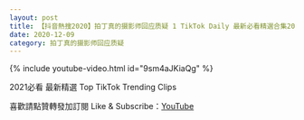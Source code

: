 ```yaml
---
layout: post
title: 【抖音熱搜2020】拍丁真的摄影师回应质疑 1 TikTok Daily 最新必看精選合集2020 12 09
date: 2020-12-09
category: 拍丁真的摄影师回应质疑
---
```


{% include youtube-video.html id="9sm4aJKiaQg" %}

2021必看 最新精選 Top TikTok Trending Clips

喜歡請點贊轉發加訂閱 Like & Subscribe：[YouTube](https://www.youtube.com/channel/UCAoR7VcanIPd04uEq_GIylA/videos)


